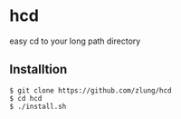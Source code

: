 # hcd
easy cd to your long path directory

## Installtion

```shell
$ git clone https://github.com/zlung/hcd
$ cd hcd
$ ./install.sh
```
